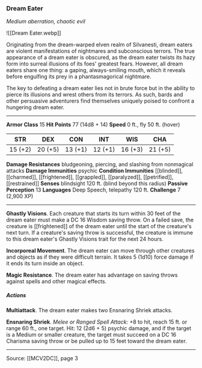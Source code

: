 ### Dream Eater
_Medium aberration, chaotic evil_

![[Dream Eater.webp]]

Originating from the dream-warped elven realm of Silvanesti, dream eaters are violent manifestations of nightmares and subconscious terrors. The true appearance of a dream eater is obscured, as the dream eater twists its hazy form into surreal illusions of its foes' greatest fears. However, all dream eaters share one thing: a gaping, always-smiling mouth, which it reveals before engulfing its prey in a phantasmagorical nightmare.

The key to defeating a dream eater lies not in brute force but in the ability to pierce its illusions and wrest others from its terrors. As such, bards and other persuasive adventurers find themselves uniquely poised to confront a hungering dream eater.




---

**Armor Class** 15
**Hit Points** 77 (14d8 + 14)
**Speed** 0 ft., fly 50 ft. (hover)

| STR     | DEX     | CON     | INT     | WIS     | CHA     |
|---------|---------|---------|---------|---------|---------|
| 15 (+2) | 20 (+5) | 13 (+1) | 12 (+1) | 16 (+3) | 21 (+5) |

**Damage Resistances** bludgeoning, piercing, and slashing from nonmagical attacks
**Damage Immunities** psychic
**Condition Immunities** [[blinded]], [[charmed]], [[frightened]], [[grappled]], [[paralyzed]], [[petrified]], [[restrained]]
**Senses** blindsight 120 ft. (blind beyond this radius)
**Passive Perception** 13
**Languages** Deep Speech, telepathy 120 ft.
**Challenge** 7 (2,900 XP)

---

**Ghastly Visions**. Each creature that starts its turn within 30 feet of the dream eater must make a DC 16 Wisdom saving throw. On a failed save, the creature is [[frightened]] of the dream eater until the start of the creature's next turn. If a creature's saving throw is successful, the creature is immune to this dream eater's Ghastly Visions trait for the next 24 hours.

**Incorporeal Movement**. The dream eater can move through other creatures and objects as if they were difficult terrain. It takes 5 (1d10) force damage if it ends its turn inside an object.

**Magic Resistance**. The dream eater has advantage on saving throws against spells and other magical effects.

##### Actions
**Multiattack**. The dream eater makes two Ensnaring Shriek attacks.

**Ensnaring Shriek**. _Melee or Ranged Spell Attack:_ +8 to hit, reach 15 ft. or range 60 ft., one target. Hit: 12 (2d6 + 5) psychic damage, and if the target is a Medium or smaller creature, the target must succeed on a DC 16 Charisma saving throw or be pulled up to 15 feet toward the dream eater.


---

Source: [[MCV2DC]], page 3